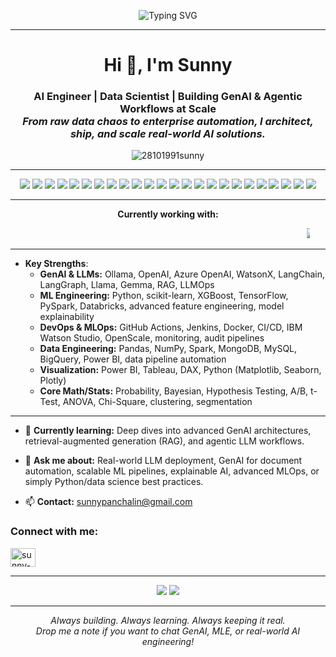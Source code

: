 <p align="center">
  <img src="https://readme-typing-svg.demolab.com?font=Fira+Code&weight=900&size=28&pause=900&color=60FFB7&background=22272E00&center=true&vCenter=true&width=950&lines=Sunny+Panchal+%7C+Enterprise+AI+Engineer;GenAI%2C+RAG%2C+Agentic+Workflows%2C+MLE;Turning+unstructured+data+into+enterprise+knowledge.;From+PoC+to+Production+with+LLMs+%7C+MLOps+%7C+Cloud.;Always+learning+%7C+Always+shipping."
  alt="Typing SVG"/>
</p>



---

<h1 align="center">Hi 👋, I'm Sunny</h1>
<h3 align="center">
  AI Engineer | Data Scientist | Building GenAI & Agentic Workflows at Scale<br>
  <em>From raw data chaos to enterprise automation, I architect, ship, and scale real-world AI solutions.</em>
</h3>

<p align="center">
  <img src="https://komarev.com/ghpvc/?username=28101991sunny&label=Profile%20views&color=36bcf7&style=flat" alt="28101991sunny" />
</p>

---

<!-- Dynamic Badges -->
<p align="center">
  <!-- LLM & GenAI -->
  <img src="https://img.shields.io/badge/OpenAI-412991?style=for-the-badge&logo=openai&logoColor=white"/>
  <img src="https://img.shields.io/badge/Ollama-212121?style=for-the-badge&logoColor=white"/>
  <img src="https://img.shields.io/badge/LangChain-025F43?style=for-the-badge"/>
  <img src="https://img.shields.io/badge/Azure%20OpenAI-0078D4?style=for-the-badge&logo=microsoftazure&logoColor=white"/>
  <img src="https://img.shields.io/badge/WatsonX-052FAD?style=for-the-badge&logo=ibm&logoColor=white"/>
  <img src="https://img.shields.io/badge/Llama-4267B2?style=for-the-badge&logo=meta&logoColor=white"/>
  <img src="https://img.shields.io/badge/RAG-161B22?style=for-the-badge"/>
  <!-- ML/DS Stack -->
  <img src="https://img.shields.io/badge/Python-3776AB?style=for-the-badge&logo=python&logoColor=white"/>
  <img src="https://img.shields.io/badge/scikit--learn-F7931E?style=for-the-badge&logo=scikitlearn&logoColor=white"/>
  <img src="https://img.shields.io/badge/TensorFlow-FF6F00?style=for-the-badge&logo=tensorflow&logoColor=white"/>
  <img src="https://img.shields.io/badge/PyTorch-EE4C2C?style=for-the-badge&logo=pytorch&logoColor=white"/>
  <img src="https://img.shields.io/badge/Spark-E25A1C?style=for-the-badge&logo=apachespark&logoColor=white"/>
  <img src="https://img.shields.io/badge/Databricks-FF3621?style=for-the-badge&logo=databricks&logoColor=white"/>
  <!-- DevOps/Cloud -->
  <img src="https://img.shields.io/badge/AWS-232F3E?style=for-the-badge&logo=amazonaws&logoColor=white"/>
  <img src="https://img.shields.io/badge/Azure-0078D4?style=for-the-badge&logo=microsoftazure&logoColor=white"/>
  <img src="https://img.shields.io/badge/GCP-4285F4?style=for-the-badge&logo=googlecloud&logoColor=white"/>
  <img src="https://img.shields.io/badge/GitHub-181717?style=for-the-badge&logo=github&logoColor=white"/>
  <img src="https://img.shields.io/badge/Docker-2496ED?style=for-the-badge&logo=docker&logoColor=white"/>
  <img src="https://img.shields.io/badge/Jenkins-D24939?style=for-the-badge&logo=jenkins&logoColor=white"/>
  <!-- Data/BI -->
  <img src="https://img.shields.io/badge/PowerBI-F2C811?style=for-the-badge&logo=powerbi&logoColor=black"/>
  <img src="https://img.shields.io/badge/Tableau-E97627?style=for-the-badge&logo=tableau&logoColor=white"/>
  <img src="https://img.shields.io/badge/MySQL-4479A1?style=for-the-badge&logo=mysql&logoColor=white"/>
  <img src="https://img.shields.io/badge/MongoDB-47A248?style=for-the-badge&logo=mongodb&logoColor=white"/>
  <img src="https://img.shields.io/badge/BigQuery-4285F4?style=for-the-badge&logo=googlebigquery&logoColor=white"/>
</p>

---

<!-- Animated scrolling "Currently working with" logos -->
<p align="center">
  <b>Currently working with:</b>
</p>
<p align="center">
  <marquee width="90%" direction="left" scrollamount="6">
    <img src="https://img.shields.io/badge/OpenAI-412991?style=for-the-badge&logo=openai&logoColor=white"/>
    <img src="https://img.shields.io/badge/Ollama-212121?style=for-the-badge&logoColor=white"/>
    <img src="https://img.shields.io/badge/LangChain-025F43?style=for-the-badge"/>
    <img src="https://img.shields.io/badge/Llama-4267B2?style=for-the-badge&logo=meta&logoColor=white"/>
    <img src="https://img.shields.io/badge/Azure%20OpenAI-0078D4?style=for-the-badge&logo=microsoftazure&logoColor=white"/>
    <img src="https://img.shields.io/badge/WatsonX-052FAD?style=for-the-badge&logo=ibm&logoColor=white"/>
    <img src="https://img.shields.io/badge/Databricks-FF3621?style=for-the-badge&logo=databricks&logoColor=white"/>
    <img src="https://img.shields.io/badge/RAG-161B22?style=for-the-badge"/>
    <img src="https://img.shields.io/badge/GitHub-181717?style=for-the-badge&logo=github&logoColor=white"/>
    <img src="https://img.shields.io/badge/Python-3776AB?style=for-the-badge&logo=python&logoColor=white"/>
    <img src="https://img.shields.io/badge/TensorFlow-FF6F00?style=for-the-badge&logo=tensorflow&logoColor=white"/>
    <img src="https://img.shields.io/badge/AWS-232F3E?style=for-the-badge&logo=amazonaws&logoColor=white"/>
  </marquee>
</p>

---

<!-- Summary & About -->
- **Key Strengths**:
    - **GenAI & LLMs:** Ollama, OpenAI, Azure OpenAI, WatsonX, LangChain, LangGraph, Llama, Gemma, RAG, LLMOps
    - **ML Engineering:** Python, scikit-learn, XGBoost, TensorFlow, PySpark, Databricks, advanced feature engineering, model explainability
    - **DevOps & MLOps:** GitHub Actions, Jenkins, Docker, CI/CD, IBM Watson Studio, OpenScale, monitoring, audit pipelines
    - **Data Engineering:** Pandas, NumPy, Spark, MongoDB, MySQL, BigQuery, Power BI, data pipeline automation
    - **Visualization:** Power BI, Tableau, DAX, Python (Matplotlib, Seaborn, Plotly)
    - **Core Math/Stats:** Probability, Bayesian, Hypothesis Testing, A/B, t-Test, ANOVA, Chi-Square, clustering, segmentation

---

- 🌱 **Currently learning:** Deep dives into advanced GenAI architectures, retrieval-augmented generation (RAG), and agentic LLM workflows.

- 💬 **Ask me about:** Real-world LLM deployment, GenAI for document automation, scalable ML pipelines, explainable AI, advanced MLOps, or simply Python/data science best practices.

- 📫 **Contact:** sunnypanchalin@gmail.com

<h3 align="left">Connect with me:</h3>
<p align="left">
  <a href="https://www.linkedin.com/in/sunny-r-panchal/" target="blank">
    <img align="center" src="https://raw.githubusercontent.com/rahuldkjain/github-profile-readme-generator/master/src/images/icons/Social/linked-in-alt.svg" alt="sunny-panchal-3b902081" height="30" width="40" />
  </a>
</p>

---

<!-- Stats -->
<p align="center">
  <img src="https://github-readme-stats.vercel.app/api?username=28101991sunny&show_icons=true&theme=radical"/>
  <img src="https://github-readme-streak-stats.herokuapp.com/?user=28101991sunny&theme=radical"/>
</p>

---

<p align="center">
  <i>Always building. Always learning. Always keeping it real.<br>
  Drop me a note if you want to chat GenAI, MLE, or real-world AI engineering!</i>
</p>
